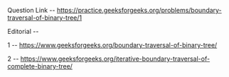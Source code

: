 Question Link -- https://practice.geeksforgeeks.org/problems/boundary-traversal-of-binary-tree/1

Editorial -- 

1 -- https://www.geeksforgeeks.org/boundary-traversal-of-binary-tree/

2 -- https://www.geeksforgeeks.org/iterative-boundary-traversal-of-complete-binary-tree/

